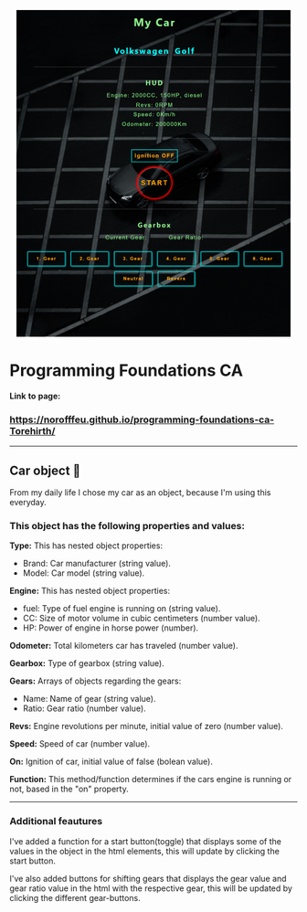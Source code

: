 <p align="center">
<img src="./images/Screenshot_programming-foundations_page.png" alt="webpage screenshot">
</p>

# Programming Foundations CA

**Link** **to** **page:**

### https://norofffeu.github.io/programming-foundations-ca-Torehirth/

---

## Car object 🚗

From my daily life I chose my car as an object, because I'm using this everyday.

### This object has the following properties and values:

**Type:** This has nested object properties:

- Brand: Car manufacturer (string value).
- Model: Car model (string value).

**Engine:** This has nested object properties:

- fuel: Type of fuel engine is running on (string value).
- CC: Size of motor volume in cubic centimeters (number value).
- HP: Power of engine in horse power (number).

**Odometer:** Total kilometers car has traveled (number value).

**Gearbox:** Type of gearbox (string value).

**Gears:** Arrays of objects regarding the gears:

- Name: Name of gear (string value).
- Ratio: Gear ratio (number value).

**Revs:** Engine revolutions per minute, initial value of zero (number value).

**Speed:** Speed of car (number value).

**On:** Ignition of car, initial value of false (bolean value).

**Function:** This method/function determines if the cars engine is running or not, based in the "on" property.

---

### Additional feautures

I've added a function for a start button(toggle) that displays some of the values in the object in the html elements, this will update by clicking the start button.

I've also added buttons for shifting gears that displays the gear value and gear ratio value in the html with the respective gear, this will be updated by clicking the different gear-buttons.
